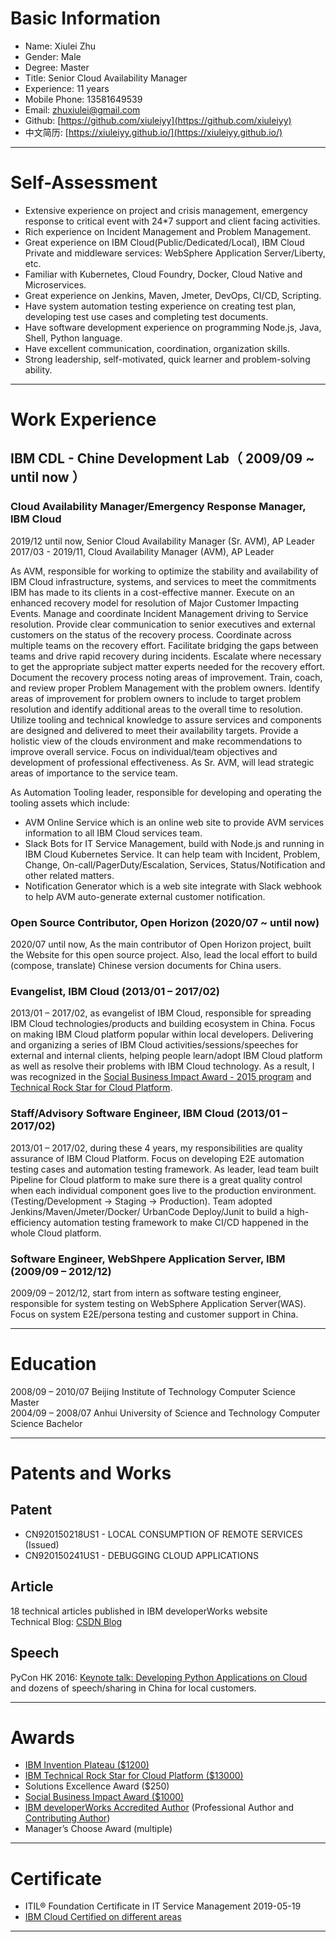 # Basic Information

 - Name: Xiulei Zhu
 - Gender: Male
 - Degree: Master
 - Title: Senior Cloud Availability Manager
 - Experience: 11 years
 - Mobile Phone: 13581649539
 - Email: <zhuxiulei@gmail.com>   
 - Github: [https://github.com/xiuleiyy](https://github.com/xiuleiyy)   
 - 中文简历: [https://xiuleiyy.github.io/](https://xiuleiyy.github.io/)   

---
# Self-Assessment

 - Extensive experience on project and crisis management, emergency response to critical event with 24*7 support and client facing activities.
 - Rich experience on Incident Management and Problem Management.
 - Great experience on IBM Cloud(Public/Dedicated/Local), IBM Cloud Private and middleware services: WebSphere Application Server/Liberty, etc. 
 - Familiar with Kubernetes, Cloud Foundry, Docker, Cloud Native and Microservices. 
 - Great experience on Jenkins, Maven, Jmeter, DevOps, CI/CD, Scripting.
 - Have system automation testing experience on creating test plan, developing test use cases and completing test documents.
 - Have software development experience on programming Node.js, Java, Shell, Python language. 
 - Have excellent communication, coordination, organization skills.
 - Strong leadership, self-motivated, quick learner and problem-solving ability.
---
# Work Experience

## IBM CDL - Chine Development Lab（ 2009/09 ~ until now ）

### Cloud Availability Manager/Emergency Response Manager, IBM Cloud

2019/12 until now, Senior Cloud Availability Manager (Sr. AVM), AP Leader    
2017/03 - 2019/11, Cloud Availability Manager (AVM), AP Leader   

As AVM, responsible for working to optimize the stability and availability of IBM Cloud infrastructure, systems, and services to meet the commitments IBM has made to its clients in a cost-effective manner. Execute on an enhanced recovery model for resolution of Major Customer Impacting Events.  Manage and coordinate Incident Management driving to Service resolution.  Provide clear communication to senior executives and external customers on the status of the recovery process.   Coordinate across multiple teams on the recovery effort.  Facilitate bridging the gaps between teams and drive rapid recovery during incidents.  Escalate where necessary to get the appropriate subject matter experts needed for the recovery effort.  Document the recovery process noting areas of improvement.   Train, coach, and review proper Problem Management with the problem owners.  Identify areas of improvement for problem owners to include to target problem resolution and identify additional areas to the overall time to resolution.  Utilize tooling and technical knowledge to assure services and components are designed and delivered to meet their availability targets. Provide a holistic view of the clouds environment and make recommendations to improve overall service. Focus on individual/team objectives and development of professional effectiveness.  As Sr. AVM, will lead strategic areas of importance to the service team.

As Automation Tooling leader, responsible for developing and operating the tooling assets which include:
 - AVM Online Service which is an online web site to provide AVM services information to all IBM Cloud services team.
 - Slack Bots for IT Service Management, build with Node.js and running in IBM Cloud Kubernetes Service. It can help team with Incident, Problem, Change, On-call/PagerDuty/Escalation, Services, Status/Notification and other related matters.
 - Notification Generator which is a web site integrate with Slack webhook to help AVM auto-generate external customer notification.

### Open Source Contributor, Open Horizon (2020/07 ~ until now)

2020/07 until now, As the main contributor of Open Horizon project, built the Website for this open source project. Also, lead the local effort to build (compose, translate) Chinese version documents for China users.  

### Evangelist, IBM Cloud (2013/01 – 2017/02)

2013/01 – 2017/02, as evangelist of IBM Cloud, responsible for spreading IBM Cloud technologies/products and building ecosystem in China. Focus on making IBM Cloud platform popular within local developers. Delivering and organizing a series of IBM Cloud activities/sessions/speeches for external and internal clients, helping people learn/adopt IBM Cloud platform as well as resolve their problems with IBM Cloud technology. As a result, I was recognized in the [Social Business Impact Award - 2015 program](https://xiuleiyy.github.io/certificate/SocialBusinessImpactAward.jpg) and [Technical Rock Star for Cloud Platform](https://xiuleiyy.github.io/certificate/TRS_Annual.pdf). 

### Staff/Advisory Software Engineer, IBM Cloud (2013/01 – 2017/02)

2013/01 – 2017/02, during these 4 years, my responsibilities are quality assurance of IBM Cloud Platform. Focus on developing E2E automation testing cases and automation testing framework. As leader, lead team built Pipeline for Cloud platform to make sure there is a great quality control when each individual component goes live to the production environment. (Testing/Development -> Staging -> Production). Team adopted Jenkins/Maven/Jmeter/Docker/ UrbanCode Deploy/Junit to build a high-efficiency automation testing framework to make CI/CD happened in the whole Cloud platform. 

### Software Engineer, WebShpere Application Server, IBM (2009/09 – 2012/12)

2009/09 – 2012/12, start from intern as software testing engineer, responsible for system testing on WebSphere Application Server(WAS). Focus on system E2E/persona testing and customer support in China. 

---

#  Education

2008/09 – 2010/07   Beijing Institute of Technology   Computer Science   Master   
2004/09 – 2008/07   Anhui University of Science and Technology           Computer Science   Bachelor   

---

# Patents and Works

## Patent

 - CN920150218US1 - LOCAL CONSUMPTION OF REMOTE SERVICES (Issued)
 - CN920150241US1 - DEBUGGING CLOUD APPLICATIONS
 
## Article

18 technical articles published in IBM developerWorks website   
Technical Blog: [CSDN Blog](https://blog.csdn.net/acostry)   

## Speech

PyCon HK 2016: [Keynote talk: Developing Python Applications on Cloud](http://pycon.hk/2016/program/developing-python-applications-on-cloud/)   
and dozens of speech/sharing in China for local customers. 

---

# Awards

 - [IBM Invention Plateau ($1200)](https://xiuleiyy.github.io/certificate/Plateau.jpeg)
 - [IBM Technical Rock Star for Cloud Platform ($13000)](https://xiuleiyy.github.io/certificate/TRS_Annual.pdf)
 - Solutions Excellence Award ($250) 
 - [Social Business Impact Award ($1000)](https://xiuleiyy.github.io/certificate/SocialBusinessImpactAward.jpg)
 - [IBM developerWorks Accredited Author](https://xiuleiyy.github.io/certificate/IBM%20developerWorks%20Accredited%20Author.jpg) (Professional Author and [Contributing Author](https://xiuleiyy.github.io/certificate/IBMdeveloperWorksContributingAuthor.pdf))
 - Manager’s Choose Award (multiple)   

---

# Certificate

 - ITIL® Foundation Certificate in IT Service Management 2019-05-19
 - [IBM Cloud Certified on different areas](https://www.youracclaim.com/users/acostry/badges)

---


